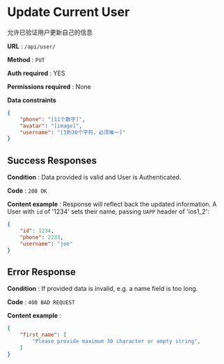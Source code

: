 # Update Current User

允许已验证用户更新自己的信息

**URL** : `/api/user/`

**Method** : `PUT`

**Auth required** : YES

**Permissions required** : None

**Data constraints**

```json
{
    "phone": "[11个数字]",
    "avatar": "[image]",
    "username": "[3到30个字符，必须唯一]"
}
```


## Success Responses

**Condition** : Data provided is valid and User is Authenticated.

**Code** : `200 OK`

**Content example** : Response will reflect back the updated information. A
User with `id` of '1234' sets their name, passing `UAPP` header of 'ios1_2':

```json
{
    "id": 1234,
    "phone": 2233,
    "username": "joe"
}
```

## Error Response

**Condition** : If provided data is invalid, e.g. a name field is too long.

**Code** : `400 BAD REQUEST`

**Content example** :

```json
{
    "first_name": [
        "Please provide maximum 30 character or empty string",
    ]
}
```
